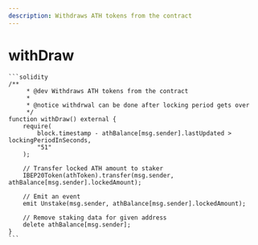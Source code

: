 ```yaml
---
description: Withdraws ATH tokens from the contract
---
```


# withDraw



````solidity
```solidity
/**
	 * @dev Withdraws ATH tokens from the contract
	 *
	 * @notice withdrwal can be done after locking period gets over
	 */
function withDraw() external {
    require(
        block.timestamp - athBalance[msg.sender].lastUpdated > lockingPeriodInSeconds,
        "51"
    );

    // Transfer locked ATH amount to staker
    IBEP20Token(athToken).transfer(msg.sender, athBalance[msg.sender].lockedAmount);

    // Emit an event
    emit Unstake(msg.sender, athBalance[msg.sender].lockedAmount);

    // Remove staking data for given address
    delete athBalance[msg.sender];
}
```
````
